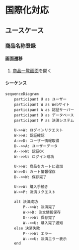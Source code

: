 # 国際化対応

## ユースケース
### 商品名称登録
#### 画面遷移
1. [商品一覧画面](./components/product-list.md)を開く

#### シーケンス
```mermaid
sequenceDiagram
    participant U as ユーザー
    participant W as Webサイト
    participant A as 認証サーバー
    participant D as データベース
    participant P as 決済システム

    U->>W: ログインリクエスト
    W->>A: 認証確認
    A->>D: ユーザー情報取得
    D-->>A: ユーザーデータ
    A-->>W: 認証OK
    W-->>U: ログイン成功

    U->>W: 商品をカートに追加
    W->>D: カート情報保存
    D-->>W: 保存完了

    U->>W: 購入手続き
    W->>P: 決済リクエスト

    alt 決済成功
        P-->>W: 決済完了
        W->>D: 注文情報保存
        D-->>W: 保存完了
        W-->>U: 購入完了通知
    else 決済失敗
        P-->>W: エラー
        W-->>U: 決済エラー表示
    end
```
